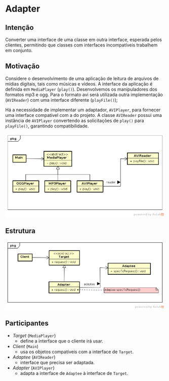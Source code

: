 # Adapter

## Intenção

 Converter uma interface de uma classe em outra interface, esperada pelos 
clientes, permitindo que classes com interfaces incompatíveis trabalhem em 
conjunto.

## Motivação

Considere o desenvolvimento de uma aplicação de leitura de arquivos de 
mídias digitais, tais como músicas e vídeos. A interface da aplicação 
é definida em `MediaPlayer` (`play()`). Desenvolvemos os manipuladores dos 
formatos mp3 e ogg. Para o formato avi será utilizada outra implementação 
(`AVIReader`) com uma interface diferente (`playFile()`);

Há a necessidade de implementar um adaptador, `AVIPlayer`, para fornecer 
uma interface compatível com a do projeto. A classe `AVIReader` possui uma
instância de `AVIPlayer` convertendo as solicitações de `play()` para 
`playFile()`, garantindo compatibilidade.

![media formats adapter diagram](adapterPlayer.png)

## Estrutura

![adapter diagram](adapter.png)

## Participantes

- *Target* (`MediaPlayer`)
    - define a interface que o cliente irá usar.
- *Client* (`Main`)
    - usa os objetos compatíveis com a interface de `Target`.
- *Adaptee* (`AVIReader`)
    - interface que precisa ser adaptada.
- *Adapter* (`AVIPlayer`)
    - adapta a interface de `Adaptee` à interface de `Target`.
